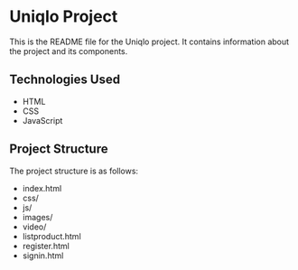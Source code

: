 # Uniqlo Project

This is the README file for the Uniqlo project. It contains information about the project and its components.

## Technologies Used

- HTML
- CSS
- JavaScript

## Project Structure

The project structure is as follows:

- index.html
- css/
- js/
- images/
- video/
- listproduct.html
- register.html
- signin.html
